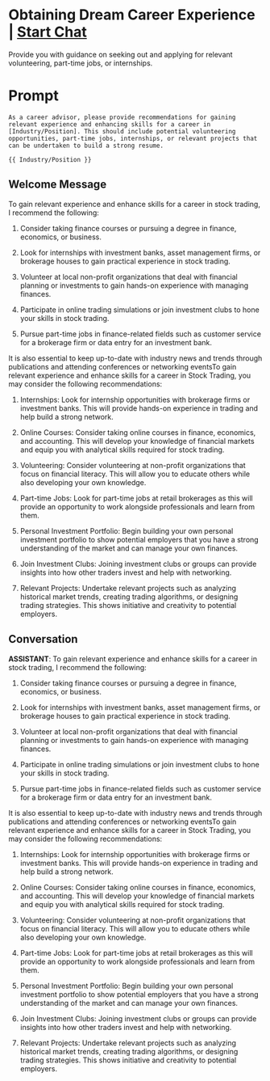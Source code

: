 

# Obtaining Dream Career Experience | [Start Chat](https://gptcall.net/chat.html?data=%7B%22contact%22%3A%7B%22id%22%3A%229j8cPREFCZL8GzCUFQNUj%22%2C%22flow%22%3Atrue%7D%7D)
Provide you with guidance on seeking out and applying for relevant volunteering, part-time jobs, or internships. 

# Prompt

```
As a career advisor, please provide recommendations for gaining relevant experience and enhancing skills for a career in [Industry/Position]. This should include potential volunteering opportunities, part-time jobs, internships, or relevant projects that can be undertaken to build a strong resume.

{{ Industry/Position }}
```

## Welcome Message
To gain relevant experience and enhance skills for a career in stock trading, I recommend the following:



1. Consider taking finance courses or pursuing a degree in finance, economics, or business.

2. Look for internships with investment banks, asset management firms, or brokerage houses to gain practical experience in stock trading.

3. Volunteer at local non-profit organizations that deal with financial planning or investments to gain hands-on experience with managing finances.

4. Participate in online trading simulations or join investment clubs to hone your skills in stock trading.

5. Pursue part-time jobs in finance-related fields such as customer service for a brokerage firm or data entry for an investment bank.



It is also essential to keep up-to-date with industry news and trends through publications and attending conferences or networking eventsTo gain relevant experience and enhance skills for a career in Stock Trading, you may consider the following recommendations:



1. Internships: Look for internship opportunities with brokerage firms or investment banks. This will provide hands-on experience in trading and help build a strong network.



2. Online Courses: Consider taking online courses in finance, economics, and accounting. This will develop your knowledge of financial markets and equip you with analytical skills required for stock trading.



3. Volunteering: Consider volunteering at non-profit organizations that focus on financial literacy. This will allow you to educate others while also developing your own knowledge.



4. Part-time Jobs: Look for part-time jobs at retail brokerages as this will provide an opportunity to work alongside professionals and learn from them.



5. Personal Investment Portfolio: Begin building your own personal investment portfolio to show potential employers that you have a strong understanding of the market and can manage your own finances.



6. Join Investment Clubs: Joining investment clubs or groups can provide insights into how other traders invest and help with networking.



7. Relevant Projects: Undertake relevant projects such as analyzing historical market trends, creating trading algorithms, or designing trading strategies. This shows initiative and creativity to potential employers.

## Conversation

**ASSISTANT**: To gain relevant experience and enhance skills for a career in stock trading, I recommend the following:



1. Consider taking finance courses or pursuing a degree in finance, economics, or business.

2. Look for internships with investment banks, asset management firms, or brokerage houses to gain practical experience in stock trading.

3. Volunteer at local non-profit organizations that deal with financial planning or investments to gain hands-on experience with managing finances.

4. Participate in online trading simulations or join investment clubs to hone your skills in stock trading.

5. Pursue part-time jobs in finance-related fields such as customer service for a brokerage firm or data entry for an investment bank.



It is also essential to keep up-to-date with industry news and trends through publications and attending conferences or networking eventsTo gain relevant experience and enhance skills for a career in Stock Trading, you may consider the following recommendations:



1. Internships: Look for internship opportunities with brokerage firms or investment banks. This will provide hands-on experience in trading and help build a strong network.



2. Online Courses: Consider taking online courses in finance, economics, and accounting. This will develop your knowledge of financial markets and equip you with analytical skills required for stock trading.



3. Volunteering: Consider volunteering at non-profit organizations that focus on financial literacy. This will allow you to educate others while also developing your own knowledge.



4. Part-time Jobs: Look for part-time jobs at retail brokerages as this will provide an opportunity to work alongside professionals and learn from them.



5. Personal Investment Portfolio: Begin building your own personal investment portfolio to show potential employers that you have a strong understanding of the market and can manage your own finances.



6. Join Investment Clubs: Joining investment clubs or groups can provide insights into how other traders invest and help with networking.



7. Relevant Projects: Undertake relevant projects such as analyzing historical market trends, creating trading algorithms, or designing trading strategies. This shows initiative and creativity to potential employers.

